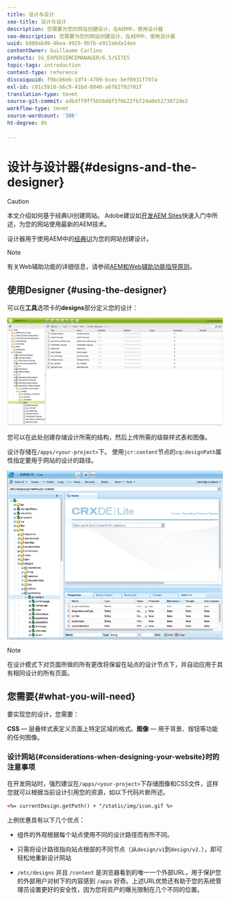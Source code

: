 ```yaml
---
title: 设计与设计
seo-title: 设计与设计
description: 您需要为您的网站创建设计，在AEM中，使用设计器
seo-description: 您需要为您的网站创建设计，在AEM中，使用设计器
uuid: b880ab49-8bea-4925-9b7b-e911ebda14ee
contentOwner: Guillaume Carlino
products: SG_EXPERIENCEMANAGER/6.5/SITES
topic-tags: introduction
content-type: reference
discoiquuid: f9bcb6eb-1df4-4709-bcec-bef0931f797a
exl-id: c81c5910-b6c9-41bd-8840-a6782792701f
translation-type: tm+mt
source-git-commit: adbdff9ff5b5bd8f5f6b22fb724a0e5273072de2
workflow-type: tm+mt
source-wordcount: '386'
ht-degree: 0%

---
```


# 设计与设计器{#designs-and-the-designer}

>[!CAUTION]
>
>本文介绍如何基于经典UI创建网站。 Adobe建议如[开发AEM Sites](/help/sites-developing/getting-started.md)快速入门中所述，为您的网站使用最新的AEM技术。

设计器用于使用AEM中的[经典UI](/help/release-notes/touch-ui-features-status.md)为您的网站创建设计。

>[!NOTE]
>
>有关Web辅助功能的详细信息，请参阅[AEM和Web辅助功能指导原则](/help/managing/web-accessibility.md)。

## 使用Designer {#using-the-designer}

可以在&#x200B;**工具**&#x200B;选项卡的&#x200B;**designs**&#x200B;部分定义您的设计：

![screen_shot_2012-02-01at30237pm](assets/screen_shot_2012-02-01at30237pm.png)

您可以在此处创建存储设计所需的结构，然后上传所需的级联样式表和图像。

设计存储在`/apps/<your-project>`下。 使用`jcr:content`节点的`cq:designPath`属性指定要用于网站的设计的路径。

![chlimage_1-74](assets/chlimage_1-74a.png)

>[!NOTE]
>
>在设计模式下对页面所做的所有更改将保留在站点的设计节点下，并自动应用于具有相同设计的所有页面。

## 您需要{#what-you-will-need}

要实现您的设计，您需要：

**CSS**  — 层叠样式表定义页面上特定区域的格式。**图像**  — 用于背景、按钮等功能的任何图像。

### 设计网站{#considerations-when-designing-your-website}时的注意事项

在开发网站时，强烈建议在`/apps/<your-project>`下存储图像和CSS文件，这样您就可以根据当前设计引用您的资源，如以下代码片断所述。

```xml
<%= currentDesign.getPath() + "/static/img/icon.gif %>
```

上例优惠具有以下几个优点：

* 组件的外观根据每个站点使用不同的设计路径而有所不同。
* 只需将设计路径指向站点根部的不同节点（从`design/v1`到`design/v2.`），即可轻松地重新设计网站

* `/etc/designs` 并且 `/content` 是浏览器看到的唯一一个外部URL，用于保护您的外部用户对树下的内容感到 `/apps` 好奇。上述URL优势还有助于您的系统管理员设置更好的安全性，因为您将资产的曝光限制在几个不同的位置。
